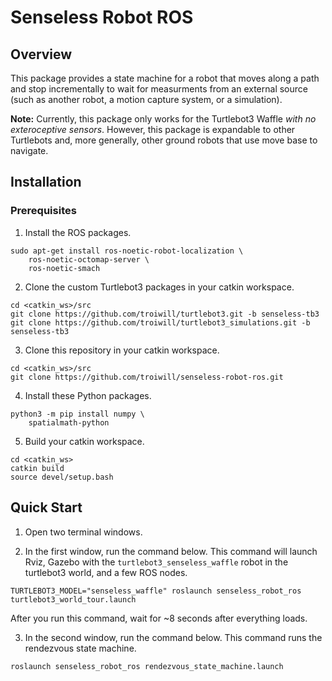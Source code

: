 # Senseless Robot ROS

## Overview

This package provides a state machine for a robot that moves along a path and stop incrementally to wait for measurments from an external source (such as another robot, a motion capture system, or a simulation).

**Note:** Currently, this package only works for the Turtlebot3 Waffle *with no exteroceptive sensors*. However, this package is expandable to other Turtlebots and, more generally, other ground robots that use move base to navigate.

## Installation

### Prerequisites

1. Install the ROS packages.
```
sudo apt-get install ros-noetic-robot-localization \
    ros-noetic-octomap-server \
    ros-noetic-smach
```

2. Clone the custom Turtlebot3 packages in your catkin workspace.
```
cd <catkin_ws>/src
git clone https://github.com/troiwill/turtlebot3.git -b senseless-tb3
git clone https://github.com/troiwill/turtlebot3_simulations.git -b senseless-tb3
```

3. Clone this repository in your catkin workspace.
```
cd <catkin_ws>/src
git clone https://github.com/troiwill/senseless-robot-ros.git
```

4. Install these Python packages.
```
python3 -m pip install numpy \
    spatialmath-python
```

5. Build your catkin workspace.
```
cd <catkin_ws>
catkin build
source devel/setup.bash
```

## Quick Start

1. Open two terminal windows.

2. In the first window, run the command below. This command will launch Rviz, Gazebo with the `turtlebot3_senseless_waffle` robot in the turtlebot3 world, and a few ROS nodes.
```
TURTLEBOT3_MODEL="senseless_waffle" roslaunch senseless_robot_ros turtlebot3_world_tour.launch
```
After you run this command, wait for ~8 seconds after everything loads.

3. In the second window, run the command below. This command runs the rendezvous state machine.
```
roslaunch senseless_robot_ros rendezvous_state_machine.launch
```
